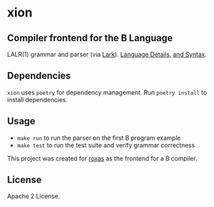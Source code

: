 # xion

## Compiler frontend for the B Language

LALR(1) grammar and parser (via [Lark](https://github.com/lark-parser/lark)). [Language Details](https://www.bell-labs.com/usr/dmr/www/btut.pdf), [and Syntax](https://www.bell-labs.com/usr/dmr/www/kbman.html).

<!-- The target platform will likely be z80. -->

## Dependencies

`xion` uses `poetry` for dependency management. Run `poetry install` to install dependencies.

## Usage

* `make run` to run the parser on the first B program example
* `make test` to run the test suite and verify grammar correctness

This project was created for [roxas](https://github.com/jahan-addison/roxas) as the frontend for a B compiler.

## License

Apache 2 License.
